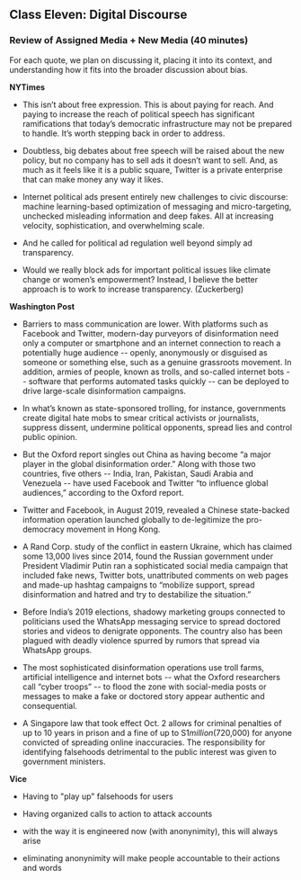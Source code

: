 
## Class Eleven: Digital Discourse

### Review of Assigned Media + New Media (40 minutes)

For each quote, we plan on discussing it, placing it into its context, and understanding how it fits into the broader discussion about bias.

__NYTimes__

- This isn’t about free expression. This is about paying for reach. And paying to increase the reach of political speech has significant ramifications that today’s democratic infrastructure may not be prepared to handle. It’s worth stepping back in order to address.

-  Doubtless, big debates about free speech will be raised about the new policy, but no company has to sell ads it doesn’t want to sell. And, as much as it feels like it is a public square, Twitter is a private enterprise that can make money any way it likes.

- Internet political ads present entirely new challenges to civic discourse: machine learning-based optimization of messaging and micro-targeting, unchecked misleading information and deep fakes. All at increasing velocity, sophistication, and overwhelming scale.

- And he called for political ad regulation well beyond simply ad transparency.

-  Would we really block ads for important political issues like climate change or women’s empowerment? Instead, I believe the better approach is to work to increase transparency. (Zuckerberg)

__Washington Post__

-  Barriers to mass communication are lower. With platforms such as Facebook and Twitter, modern-day purveyors of disinformation need only a computer or smartphone and an internet connection to reach a potentially huge audience -- openly, anonymously or disguised as someone or something else, such as a genuine grassroots movement. In addition, armies of people, known as trolls, and so-called internet bots -- software that performs automated tasks quickly -- can be deployed to drive large-scale disinformation campaigns.

-   In what’s known as state-sponsored trolling, for instance, governments create digital hate mobs to smear critical activists or journalists, suppress dissent, undermine political opponents, spread lies and control public opinion.

-  But the Oxford report singles out China as having become “a major player in the global disinformation order.” Along with those two countries, five others -- India, Iran, Pakistan, Saudi Arabia and Venezuela -- have used Facebook and Twitter “to influence global audiences,” according to the Oxford report.

-  Twitter and Facebook, in August 2019, revealed a Chinese state-backed information operation launched globally to de-legitimize the pro-democracy movement in Hong Kong.

-   A Rand Corp. study of the conflict in eastern Ukraine, which has claimed some 13,000 lives since 2014, found the Russian government under President Vladimir Putin ran a sophisticated social media campaign that included fake news, Twitter bots, unattributed comments on web pages and made-up hashtag campaigns to “mobilize support, spread disinformation and hatred and try to destabilize the situation.” 

-  Before India’s 2019 elections, shadowy marketing groups connected to politicians used the WhatsApp messaging service to spread doctored stories and videos to denigrate opponents. The country also has been plagued with deadly violence spurred by rumors that spread via WhatsApp groups.

- The most sophisticated disinformation operations use troll farms, artificial intelligence and internet bots -- what the Oxford researchers call “cyber troops” -- to flood the zone with social-media posts or messages to make a fake or doctored story appear authentic and consequential. 

- A Singapore law that took effect Oct. 2 allows for criminal penalties of up to 10 years in prison and a fine of up to S$1 million ($720,000) for anyone convicted of spreading online inaccuracies. The responsibility for identifying falsehoods detrimental to the public interest was given to government ministers.

__Vice__

- Having to "play up" falsehoods for users

- Having organized calls to action to attack accounts

- with the way it is engineered now (with anonynimity), this will always arise

- eliminating anonynimity will make people accountable to their actions and words